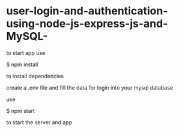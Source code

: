 # user-login-and-authentication-using-node-js-express-js-and-MySQL-

to start app use 

$ npm install

to install dependencies

create a .env file and fill the data for login into your mysql database


use 


$ npm start 


to start the server and app
